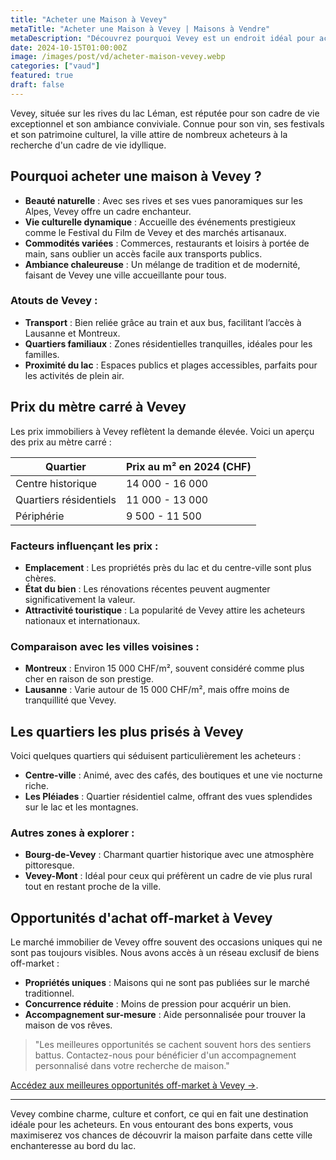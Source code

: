 ```yaml
---
title: "Acheter une Maison à Vevey"
metaTitle: "Acheter une Maison à Vevey | Maisons à Vendre"
metaDescription: "Découvrez pourquoi Vevey est un endroit idéal pour acheter une maison. Explorez le marché immobilier local, les quartiers prisés et nos conseils pour vous accompagner dans votre achat."
date: 2024-10-15T01:00:00Z
image: /images/post/vd/acheter-maison-vevey.webp
categories: ["vaud"]
featured: true
draft: false
---
```


Vevey, située sur les rives du lac Léman, est réputée pour son cadre de vie exceptionnel et son ambiance conviviale. Connue pour son vin, ses festivals et son patrimoine culturel, la ville attire de nombreux acheteurs à la recherche d'un cadre de vie idyllique.

## Pourquoi acheter une maison à Vevey ?

- **Beauté naturelle** : Avec ses rives et ses vues panoramiques sur les Alpes, Vevey offre un cadre enchanteur.
- **Vie culturelle dynamique** : Accueille des événements prestigieux comme le Festival du Film de Vevey et des marchés artisanaux.
- **Commodités variées** : Commerces, restaurants et loisirs à portée de main, sans oublier un accès facile aux transports publics.
- **Ambiance chaleureuse** : Un mélange de tradition et de modernité, faisant de Vevey une ville accueillante pour tous.

### Atouts de Vevey :
- **Transport** : Bien reliée grâce au train et aux bus, facilitant l’accès à Lausanne et Montreux.
- **Quartiers familiaux** : Zones résidentielles tranquilles, idéales pour les familles.
- **Proximité du lac** : Espaces publics et plages accessibles, parfaits pour les activités de plein air.

## Prix du mètre carré à Vevey

Les prix immobiliers à Vevey reflètent la demande élevée. Voici un aperçu des prix au mètre carré :

| Quartier                | Prix au m² en 2024 (CHF) |
|-------------------------|--------------------------|
| Centre historique        | 14 000 - 16 000          |
| Quartiers résidentiels    | 11 000 - 13 000          |
| Périphérie                | 9 500 - 11 500           |

### Facteurs influençant les prix :
- **Emplacement** : Les propriétés près du lac et du centre-ville sont plus chères.
- **État du bien** : Les rénovations récentes peuvent augmenter significativement la valeur.
- **Attractivité touristique** : La popularité de Vevey attire les acheteurs nationaux et internationaux.

### Comparaison avec les villes voisines :
- **Montreux** : Environ 15 000 CHF/m², souvent considéré comme plus cher en raison de son prestige.
- **Lausanne** : Varie autour de 15 000 CHF/m², mais offre moins de tranquillité que Vevey.

## Les quartiers les plus prisés à Vevey

Voici quelques quartiers qui séduisent particulièrement les acheteurs :

- **Centre-ville** : Animé, avec des cafés, des boutiques et une vie nocturne riche. 
- **Les Pléiades** : Quartier résidentiel calme, offrant des vues splendides sur le lac et les montagnes.

### Autres zones à explorer :
- **Bourg-de-Vevey** : Charmant quartier historique avec une atmosphère pittoresque.
- **Vevey-Mont** : Idéal pour ceux qui préfèrent un cadre de vie plus rural tout en restant proche de la ville.

## Opportunités d'achat off-market à Vevey

Le marché immobilier de Vevey offre souvent des occasions uniques qui ne sont pas toujours visibles. Nous avons accès à un réseau exclusif de biens off-market :

- **Propriétés uniques** : Maisons qui ne sont pas publiées sur le marché traditionnel.
- **Concurrence réduite** : Moins de pression pour acquérir un bien.
- **Accompagnement sur-mesure** : Aide personnalisée pour trouver la maison de vos rêves.

> "Les meilleures opportunités se cachent souvent hors des sentiers battus. Contactez-nous pour bénéficier d'un accompagnement personnalisé dans votre recherche de maison."

[Accédez aux meilleures opportunités off-market à Vevey ->](/contact).

---

Vevey combine charme, culture et confort, ce qui en fait une destination idéale pour les acheteurs. En vous entourant des bons experts, vous maximiserez vos chances de découvrir la maison parfaite dans cette ville enchanteresse au bord du lac.
